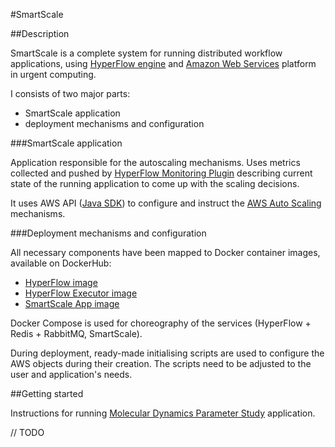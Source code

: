 #SmartScale

##Description

SmartScale is a complete system for running distributed workflow applications, 
using [HyperFlow engine](https://github.com/balis/hyperflow) and [Amazon Web Services](https://aws.amazon.com/) platform
in urgent computing.

I consists of two major parts:
* SmartScale application
* deployment mechanisms and configuration


###SmartScale application

Application responsible for the autoscaling mechanisms. 
Uses metrics collected and pushed by [HyperFlow Monitoring Plugin](https://github.com/dice-cyfronet/hyperflow-monitoring-plugin)
describing current state of the running application to come up with the scaling decisions.

It uses AWS API ([Java SDK](https://aws.amazon.com/sdk-for-java/)) 
to configure and instruct the [AWS Auto Scaling](https://aws.amazon.com/autoscaling/) mechanisms.

###Deployment mechanisms and configuration

All necessary components have been mapped to Docker container images, available on DockerHub:
* [HyperFlow image](https://hub.docker.com/r/marg/hflow_app)
* [HyperFlow Executor image](https://hub.docker.com/r/marg/hflow_executor)
* [SmartScale App image](https://hub.docker.com/r/marg/smartscale)

Docker Compose is used for choreography of the services (HyperFlow + Redis + RabbitMQ, SmartScale).

During deployment, ready-made initialising scripts are used to configure the AWS objects during their creation.
The scripts need to be adjusted to the user and application's needs.


##Getting started

Instructions for running [Molecular Dynamics Parameter Study](https://github.com/dice-cyfronet/hyperflow/tree/develop/examples/MolecularDynamicsParameterStudy) application.

// TODO
